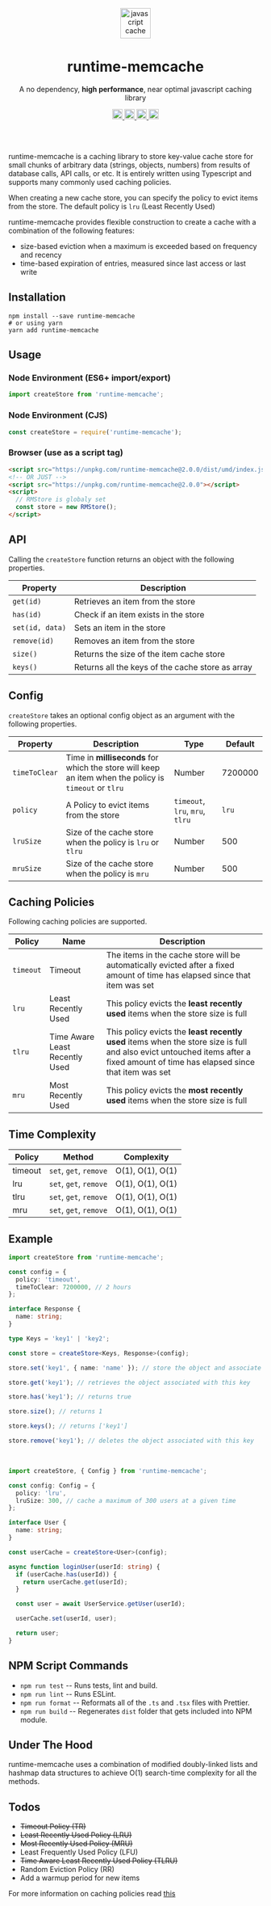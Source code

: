 <p align="center">
   <a href="https://github.com/tusharf5/runtime-memcache"><img src="http://randojs.com/images/shapeShifterGray.gif" alt="javascript cache" height="60"/></a>
</p>

<h1 align="center">runtime-memcache</h1>

<p align="center">A no dependency, <b>high performance</b>, near optimal javascript caching library</p>

<p align="center">
 <a href="https://github.com/tusharf5/runtime-memcache">
     <img src="https://img.shields.io/npm/l/runtime-memcache" height="20"/>
  </a>
 <a href="https://github.com/tusharf5/runtime-memcache">
     <img src="https://img.shields.io/npm/v/runtime-memcache" height="20"/>
  </a>
 <a href="https://github.com/tusharf5/runtime-memcache">
     <img src="https://img.shields.io/npm/dt/runtime-memcache" height="20"/>
  </a>
 <a href="https://github.com/tusharf5/runtime-memcache">
     <img src="https://img.shields.io/bundlephobia/minzip/runtime-memcache" height="20"/>
  </a>
</p><br/><br/>

runtime-memcache is a caching library to store key-value cache store for small chunks of arbitrary data (strings, objects, numbers) from results of database calls, API calls, or etc. It is entirely written using Typescript and supports many commonly used caching policies.

When creating a new cache store, you can specify the policy to evict items from the store. The default policy is `lru` (Least Recently Used)

runtime-memcache provides flexible construction to create a cache with a combination of the following features:

- size-based eviction when a maximum is exceeded based on frequency and recency
- time-based expiration of entries, measured since last access or last write

## Installation

```shell
npm install --save runtime-memcache
# or using yarn
yarn add runtime-memcache
```

## Usage

### Node Environment (ES6+ import/export)

```javascript
import createStore from 'runtime-memcache';
```

### Node Environment (CJS)

```javascript
const createStore = require('runtime-memcache');
```

### Browser (use as a script tag)

```html
<script src="https://unpkg.com/runtime-memcache@2.0.0/dist/umd/index.js"></script>
<!-- OR JUST -->
<script src="https://unpkg.com/runtime-memcache@2.0.0"></script>
<script>
  // RMStore is globaly set
  const store = new RMStore();
</script>
```

## API

Calling the `createStore` function returns an object with the following properties.

| Property        | Description                                      |
| --------------- | ------------------------------------------------ |
| `get(id)`       | Retrieves an item from the store                 |
| `has(id)`       | Check if an item exists in the store             |
| `set(id, data)` | Sets an item in the store                        |
| `remove(id)`    | Removes an item from the store                   |
| `size()`        | Returns the size of the item cache store         |
| `keys()`        | Returns all the keys of the cache store as array |

## Config

`createStore` takes an optional config object as an argument with the following properties.

| Property      | Description                                                                                           | Type                            | Default |
| ------------- | ----------------------------------------------------------------------------------------------------- | ------------------------------- | ------- |
| `timeToClear` | Time in **milliseconds** for which the store will keep an item when the policy is `timeout` or `tlru` | Number                          | 7200000 |
| `policy`      | A Policy to evict items from the store                                                                | `timeout`, `lru`, `mru`, `tlru` | `lru`   |
| `lruSize`     | Size of the cache store when the policy is `lru` or `tlru`                                            | Number                          | 500     |
| `mruSize`     | Size of the cache store when the policy is `mru`                                                      | Number                          | 500     |

## Caching Policies

Following caching policies are supported.

| Policy    | Name                           | Description                                                                                                                                                                      |
| --------- | ------------------------------ | -------------------------------------------------------------------------------------------------------------------------------------------------------------------------------- |
| `timeout` | Timeout                        | The items in the cache store will be automatically evicted after a fixed amount of time has elapsed since that item was set                                                      |
| `lru`     | Least Recently Used            | This policy evicts the **least recently used** items when the store size is full                                                                                                 |
| `tlru`    | Time Aware Least Recently Used | This policy evicts the **least recently used** items when the store size is full and also evict untouched items after a fixed amount of time has elapsed since that item was set |
| `mru`     | Most Recently Used             | This policy evicts the **most recently used** items when the store size is full                                                                                                  |

## Time Complexity

| Policy  | Method                 | Complexity       |
| ------- | ---------------------- | ---------------- |
| timeout | `set`, `get`, `remove` | O(1), O(1), O(1) |
| lru     | `set`, `get`, `remove` | O(1), O(1), O(1) |
| tlru    | `set`, `get`, `remove` | O(1), O(1), O(1) |
| mru     | `set`, `get`, `remove` | O(1), O(1), O(1) |

## Example

```typescript
import createStore from 'runtime-memcache';

const config = {
  policy: 'timeout',
  timeToClear: 7200000, // 2 hours
};

interface Response {
  name: string;
}

type Keys = 'key1' | 'key2';

const store = createStore<Keys, Response>(config);

store.set('key1', { name: 'name' }); // store the object and associate it with the provided key

store.get('key1'); // retrieves the object associated with this key

store.has('key1'); // returns true

store.size(); // returns 1

store.keys(); // returns ['key1']

store.remove('key1'); // deletes the object associated with this key
```

</br>

```typescript
import createStore, { Config } from 'runtime-memcache';

const config: Config = {
  policy: 'lru',
  lruSize: 300, // cache a maximum of 300 users at a given time
};

interface User {
  name: string;
}

const userCache = createStore<User>(config);

async function loginUser(userId: string) {
  if (userCache.has(userId)) {
    return userCache.get(userId);
  }

  const user = await UserService.getUser(userId);

  userCache.set(userId, user);

  return user;
}
```

## NPM Script Commands

- `npm run test` -- Runs tests, lint and build.
- `npm run lint` -- Runs ESLint.
- `npm run format` -- Reformats all of the `.ts` and `.tsx` files with Prettier.
- `npm run build` -- Regenerates `dist` folder that gets included into NPM module.

## Under The Hood

runtime-memcache uses a combination of modified doubly-linked lists and hashmap data structures to achieve O(1) search-time complexity for all the methods.

## Todos

- <s>Timeout Policy (TR)</s>
- <s>Least Recently Used Policy (LRU)</s>
- <s>Most Recently Used Policy (MRU)</s>
- Least Frequently Used Policy (LFU)
- <s>Time Aware Least Recently Used Policy (TLRU)</s>
- Random Eviction Policy (RR)
- Add a warmup period for new items

For more information on caching policies read [this](https://en.wikipedia.org/wiki/Cache_replacement_policies#LRU)
